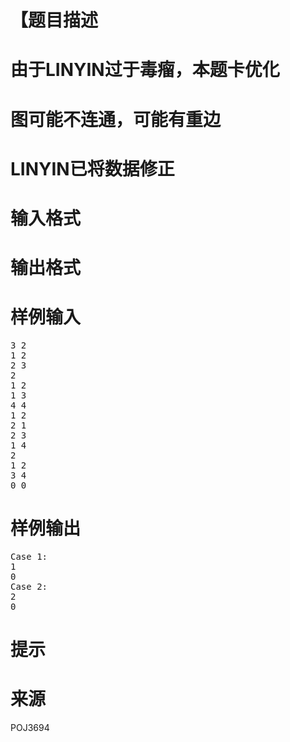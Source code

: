 

# </strong>【题目描述



# 由于LINYIN过于毒瘤，本题卡优化



# 图可能不连通，可能有重边



# LINYIN已将数据修正



# 输入格式



# 输出格式



# 样例输入


<pre>3 2
1 2
2 3
2
1 2
1 3
4 4
1 2
2 1
2 3
1 4
2
1 2
3 4
0 0
</pre>

# 样例输出


<pre>Case 1:
1
0
Case 2:
2
0
</pre>

# 提示



# 来源


<div>
POJ3694<br/>
</div>
